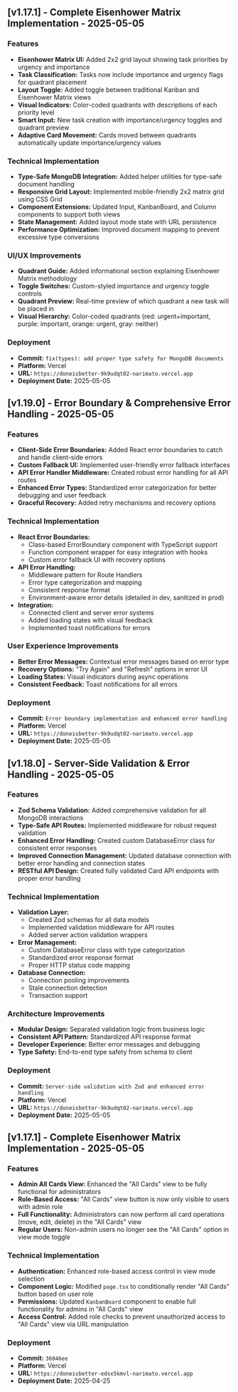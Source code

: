 ## [v1.17.1] - Complete Eisenhower Matrix Implementation - 2025-05-05

### Features
- **Eisenhower Matrix UI:** Added 2x2 grid layout showing task priorities by urgency and importance
- **Task Classification:** Tasks now include importance and urgency flags for quadrant placement
- **Layout Toggle:** Added toggle between traditional Kanban and Eisenhower Matrix views 
- **Visual Indicators:** Color-coded quadrants with descriptions of each priority level
- **Smart Input:** New task creation with importance/urgency toggles and quadrant preview
- **Adaptive Card Movement:** Cards moved between quadrants automatically update importance/urgency values

### Technical Implementation
- **Type-Safe MongoDB Integration:** Added helper utilities for type-safe document handling 
- **Responsive Grid Layout:** Implemented mobile-friendly 2x2 matrix grid using CSS Grid
- **Component Extensions:** Updated Input, KanbanBoard, and Column components to support both views
- **State Management:** Added layout mode state with URL persistence
- **Performance Optimization:** Improved document mapping to prevent excessive type conversions

### UI/UX Improvements
- **Quadrant Guide:** Added informational section explaining Eisenhower Matrix methodology
- **Toggle Switches:** Custom-styled importance and urgency toggle controls
- **Quadrant Preview:** Real-time preview of which quadrant a new task will be placed in
- **Visual Hierarchy:** Color-coded quadrants (red: urgent+important, purple: important, orange: urgent, gray: neither)

### Deployment
- **Commit:** `fix(types): add proper type safety for MongoDB documents`
- **Platform:** Vercel
- **URL:** `https://doneisbetter-9k9udqt02-narimato.vercel.app`
- **Deployment Date:** 2025-05-05

## [v1.19.0] - Error Boundary & Comprehensive Error Handling - 2025-05-05

### Features
- **Client-Side Error Boundaries:** Added React error boundaries to catch and handle client-side errors
- **Custom Fallback UI:** Implemented user-friendly error fallback interfaces
- **API Error Handler Middleware:** Created robust error handling for all API routes
- **Enhanced Error Types:** Standardized error categorization for better debugging and user feedback
- **Graceful Recovery:** Added retry mechanisms and recovery options

### Technical Implementation
- **React Error Boundaries:**
  - Class-based ErrorBoundary component with TypeScript support
  - Function component wrapper for easy integration with hooks
  - Custom error fallback UI with recovery options
- **API Error Handling:**
  - Middleware pattern for Route Handlers
  - Error type categorization and mapping
  - Consistent response format
  - Environment-aware error details (detailed in dev, sanitized in prod)
- **Integration:**
  - Connected client and server error systems
  - Added loading states with visual feedback
  - Implemented toast notifications for errors

### User Experience Improvements
- **Better Error Messages:** Contextual error messages based on error type
- **Recovery Options:** "Try Again" and "Refresh" options in error UI
- **Loading States:** Visual indicators during async operations
- **Consistent Feedback:** Toast notifications for all errors

### Deployment
- **Commit:** `Error boundary implementation and enhanced error handling`
- **Platform:** Vercel
- **URL:** `https://doneisbetter-9k9udqt02-narimato.vercel.app`
- **Deployment Date:** 2025-05-05

## [v1.18.0] - Server-Side Validation & Error Handling - 2025-05-05

### Features
- **Zod Schema Validation:** Added comprehensive validation for all MongoDB interactions
- **Type-Safe API Routes:** Implemented middleware for robust request validation
- **Enhanced Error Handling:** Created custom DatabaseError class for consistent error responses
- **Improved Connection Management:** Updated database connection with better error handling and connection states
- **RESTful API Design:** Created fully validated Card API endpoints with proper error handling

### Technical Implementation
- **Validation Layer:** 
  - Created Zod schemas for all data models
  - Implemented validation middleware for API routes
  - Added server action validation wrappers
- **Error Management:**
  - Custom DatabaseError class with type categorization
  - Standardized error response format
  - Proper HTTP status code mapping
- **Database Connection:**
  - Connection pooling improvements
  - Stale connection detection
  - Transaction support

### Architecture Improvements
- **Modular Design:** Separated validation logic from business logic
- **Consistent API Pattern:** Standardized API response format
- **Developer Experience:** Better error messages and debugging
- **Type Safety:** End-to-end type safety from schema to client

### Deployment
- **Commit:** `Server-side validation with Zod and enhanced error handling`
- **Platform:** Vercel
- **URL:** `https://doneisbetter-9k9udqt02-narimato.vercel.app`
- **Deployment Date:** 2025-05-05

## [v1.17.1] - Complete Eisenhower Matrix Implementation - 2025-05-05

### Features
- **Admin All Cards View:** Enhanced the "All Cards" view to be fully functional for administrators
- **Role-Based Access:** "All Cards" view button is now only visible to users with admin role
- **Full Functionality:** Administrators can now perform all card operations (move, edit, delete) in the "All Cards" view
- **Regular Users:** Non-admin users no longer see the "All Cards" option in view mode toggle

### Technical Implementation
- **Authentication:** Enhanced role-based access control in view mode selection
- **Component Logic:** Modified `page.tsx` to conditionally render "All Cards" button based on user role
- **Permissions:** Updated `KanbanBoard` component to enable full functionality for admins in "All Cards" view
- **Access Control:** Added role checks to prevent unauthorized access to "All Cards" view via URL manipulation

### Deployment
- **Commit:** `36046ee`
- **Platform:** Vercel
- **URL:** `https://doneisbetter-edsx5kmvl-narimato.vercel.app`
- **Deployment Date:** 2025-04-25

